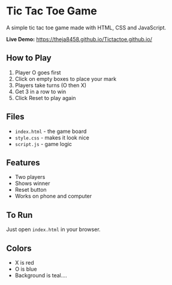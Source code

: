 # Tic Tac Toe Game

A simple tic tac toe game made with HTML, CSS and JavaScript.

**Live Demo:** https://theja8458.github.io/Tictactoe.github.io/

## How to Play

1. Player O goes first
2. Click on empty boxes to place your mark
3. Players take turns (O then X)
4. Get 3 in a row to win
5. Click Reset to play again

## Files

- `index.html` - the game board
- `style.css` - makes it look nice
- `script.js` - game logic

## Features

- Two players
- Shows winner
- Reset button
- Works on phone and computer

## To Run

Just open `index.html` in your browser.

## Colors

- X is red
- O is blue
- Background is teal....
